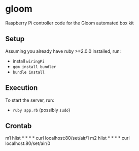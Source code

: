 # gloom
Raspberry Pi controller code for the Gloom automated box kit

## Setup
Assuming you already have ruby >=2.0.0 installed, run:
- install `wiringPi`
- `gem install bundler`
- `bundle install`

## Execution
To start the server, run:
- `ruby app.rb` (possibly `sudo`)

## Crontab
m1 hlist * * * * curl localhost:80/set/air/1
m2 hlist * * * * curl localhost:80/set/air/0
